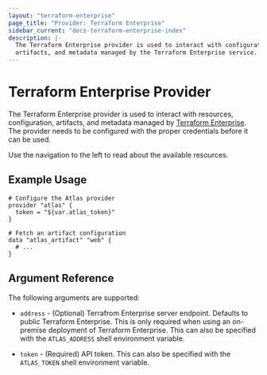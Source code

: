 ```yaml
---
layout: "terraform-enterprise"
page_title: "Provider: Terraform Enterprise"
sidebar_current: "docs-terraform-enterprise-index"
description: |-
  The Terraform Enterprise provider is used to interact with configuration,
  artifacts, and metadata managed by the Terraform Enterprise service.
---
```


# Terraform Enterprise Provider

The Terraform Enterprise provider is used to interact with resources, configuration,
artifacts, and metadata managed by [Terraform Enterprise](https://www.terraform.io/docs/providers/index.html).
The provider needs to be configured with the proper credentials before
it can be used.

Use the navigation to the left to read about the available resources.

## Example Usage

```
# Configure the Atlas provider
provider "atlas" {
  token = "${var.atlas_token}"
}

# Fetch an artifact configuration
data "atlas_artifact" "web" {
  # ...
}
```

## Argument Reference

The following arguments are supported:

* `address` - (Optional) Terrafrom Enterprise server endpoint. Defaults to public Terraform Enterprise.
  This is only required when using an on-premise deployment of Terraform Enterprise. This can
  also be specified with the `ATLAS_ADDRESS` shell environment variable.

* `token` - (Required) API token. This can also be specified with the
  `ATLAS_TOKEN` shell environment variable.
